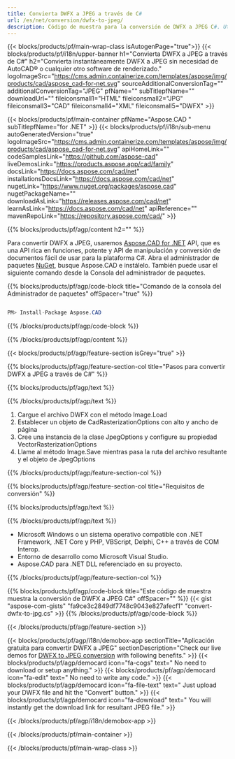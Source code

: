 ```yaml
---
title: Convierta DWFX a JPEG a través de C# 
url: /es/net/conversion/dwfx-to-jpeg/ 
description: Código de muestra para la conversión de DWFX a JPEG C#. Utilice el código de ejemplo de API para la conversión de archivos DWFX por lotes a JPEG dentro de VB.NET, Asp.NET o cualquier aplicación basada en .NET.
---
```


{{< blocks/products/pf/main-wrap-class isAutogenPage="true">}}
{{< blocks/products/pf/i18n/upper-banner h1="Convierta DWFX a JPEG a través de C#" h2="Convierta instantáneamente DWFX a JPEG sin necesidad de AutoCAD® o cualquier otro software de renderizado." logoImageSrc="https://cms.admin.containerize.com/templates/aspose/img/products/cad/aspose_cad-for-net.svg" sourceAdditionalConversionTag="" additionalConversionTag="JPEG" pfName="" subTitlepfName="" downloadUrl="" fileiconsmall1="HTML" fileiconsmall2="JPG" fileiconsmall3="CAD" fileiconsmall4="XML" fileiconsmall5="DWFX" >}}

{{< blocks/products/pf/main-container pfName="Aspose.CAD " subTitlepfName="for .NET" >}}
{{< blocks/products/pf/i18n/sub-menu autoGeneratedVersion="true" logoImageSrc="https://cms.admin.containerize.com/templates/aspose/img/products/cad/aspose_cad-for-net.svg" apiHomeLink="" codeSamplesLink="https://github.com/aspose-cad" liveDemosLink="https://products.aspose.app/cad/family" docsLink="https://docs.aspose.com/cad/net" installationsDocsLink="https://docs.aspose.com/cad/net" nugetLink="https://www.nuget.org/packages/aspose.cad" nugetPackageName="" downloadAsLink="https://releases.aspose.com/cad/net" learnAsLink="https://docs.aspose.com/cad/net" apiReference="" mavenRepoLink="https://repository.aspose.com/cad/" >}}

{{% blocks/products/pf/agp/content h2="" %}}

Para convertir DWFX a JPEG, usaremos <a href=https://products.aspose.com/cad/net>Aspose.CAD for .NET</a> API, que es una API rica en funciones, potente y API de manipulación y conversión de documentos fácil de usar para la plataforma C#. Abra el administrador de paquetes <a href=https://www.nuget.org/packages/aspose.cad>NuGet</a>, busque Aspose.CAD e instálelo. También puede usar el siguiente comando desde la Consola del administrador de paquetes.

{{% blocks/products/pf/agp/code-block title="Comando de la consola del Administrador de paquetes" offSpacer="true" %}}

```cs

PM> Install-Package Aspose.CAD

```

{{% /blocks/products/pf/agp/code-block %}}

{{% /blocks/products/pf/agp/content %}}

{{< blocks/products/pf/agp/feature-section isGrey="true" >}}

{{% blocks/products/pf/agp/feature-section-col title="Pasos para convertir DWFX a JPEG a través de C#" %}}

{{% blocks/products/pf/agp/text %}}

{{% /blocks/products/pf/agp/text %}}

1. Cargue el archivo DWFX con el método Image.Load
1. Establecer un objeto de CadRasterizationOptions con alto y ancho de página
1. Cree una instancia de la clase JpegOptions y configure su propiedad VectorRasterizationOptions
1. Llame al método Image.Save mientras pasa la ruta del archivo resultante y el objeto de JpegOptions

{{% /blocks/products/pf/agp/feature-section-col %}}

{{% blocks/products/pf/agp/feature-section-col title="Requisitos de conversión" %}}

{{% blocks/products/pf/agp/text %}}

{{% /blocks/products/pf/agp/text %}}

- Microsoft Windows o un sistema operativo compatible con .NET Framework, .NET Core y PHP, VBScript, Delphi, C++ a través de COM Interop.
- Entorno de desarrollo como Microsoft Visual Studio.
- Aspose.CAD para .NET DLL referenciado en su proyecto.

{{% /blocks/products/pf/agp/feature-section-col %}}

{{% blocks/products/pf/agp/code-block title="Este código de muestra muestra la conversión de DWFX a JPEG C#" offSpacer="" %}}
{{< gist "aspose-com-gists" "fa9ce3c2849df7748c9043e827afecf1" "convert-dwfx-to-jpg.cs" >}}
{{% /blocks/products/pf/agp/code-block %}}

{{< /blocks/products/pf/agp/feature-section >}}    

<!-- aboutfile Starts -->

{{< blocks/products/pf/agp/i18n/demobox-app sectionTitle="Aplicación gratuita para convertir DWFX a JPEG" sectionDescription="Check our live demos for [DWFX to JPEG conversion](https://products.aspose.app/cad/conversion/dwfx-to-jpeg) with following benefits." >}}
        {{< blocks/products/pf/agp/democard icon="fa-cogs" text=" No need to download or setup anything." >}}
        {{< blocks/products/pf/agp/democard icon="fa-edit" text=" No need to write any code." >}}
        {{< blocks/products/pf/agp/democard icon="fa-file-text" text=" Just upload your DWFX file and hit the \"Convert\" button." >}}
        {{< blocks/products/pf/agp/democard icon="fa-download" text=" You will instantly get the download link for resultant JPEG file." >}}
 
   
{{< /blocks/products/pf/agp/i18n/demobox-app >}}

<!-- aboutfile Ends -->

{{< /blocks/products/pf/main-container >}}
    
{{< /blocks/products/pf/main-wrap-class >}}